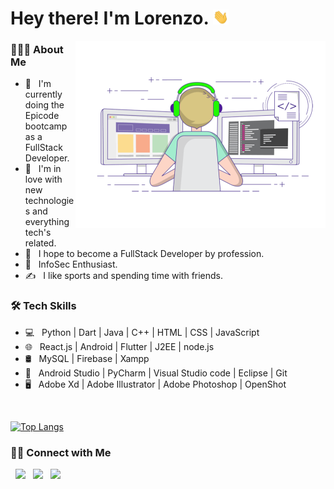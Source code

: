 <h1> Hey there! I'm Lorenzo. <img src="https://raw.githubusercontent.com/devSouvik/devSouvik/master/Hi.gif" width="25"></h1>
<img align="right" alt="GIF" src="https://github.com/LoryDechi/LoryDechi/blob/main/gif3.gif" width="400"/>

<h3> 👨🏻‍💻 About Me </h3>

- 🔭 &nbsp; I'm currently doing the Epicode bootcamp as a FullStack Developer.
- 🤔 &nbsp; I'm in love with new technologies and everything tech's related.
- 💼 &nbsp; I hope to become a FullStack Developer by profession.
- 🌱 &nbsp; InfoSec Enthusiast. 
- ✍️ &nbsp; I like sports and spending time with friends.

<h3>🛠 Tech Skills</h3>

- 💻 &nbsp; Python | Dart | Java | C++ | HTML | CSS | JavaScript 
- 🌐 &nbsp; React.js | Android | Flutter | J2EE | node.js
- 🛢 &nbsp; MySQL | Firebase | Xampp
- 🔧 &nbsp; Android Studio | PyCharm | Visual Studio code | Eclipse | Git
- 🖥 &nbsp; Adobe Xd | Adobe Illustrator | Adobe Photoshop | OpenShot

<br>

[![Top Langs](https://github-readme-stats.vercel.app/api/top-langs/?username=LoryDechi&layout=compact&text_color=daf7dc&bg_color=151515)](https://github.com/LoryDechi/github-readme-stats)

<h3> 🤝🏻 Connect with Me </h3>

<p>
&nbsp; <a href="#" target="_blank" rel="noopener noreferrer"><img src="https://img.icons8.com/plasticine/100/000000/linkedin.png" width="50" /></a>
&nbsp; <a href="mailto:lorenzodc@hotmail.it" target="_blank" rel="noopener noreferrer"><img src="https://img.icons8.com/plasticine/100/000000/gmail.png"  width="50" /></a>
&nbsp; <a href="https://www.instagram.com/lorenzo.dechi/" target="_blank" rel="noopener noreferrer"><img src="https://img.icons8.com/plasticine/100/000000/instagram-new.png" width="50" /></a>  
</p>

<!--
**LoryDechi/LoryDechi** is a ✨ _special_ ✨ repository because its `README.md` (this file) appears on your GitHub profile.

Here are some ideas to get you started:

- 🔭 I’m currently working on ...
- 🌱 I’m currently learning ...
- 👯 I’m looking to collaborate on ...
- 🤔 I’m looking for help with ...
- 💬 Ask me about ...
- 📫 How to reach me: ...
- 😄 Pronouns: ...
- ⚡ Fun fact: ...
-->
